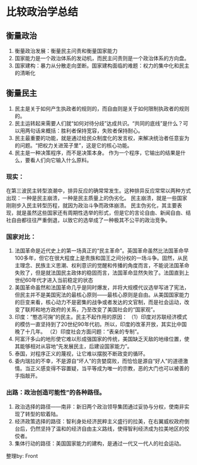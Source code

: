 # 比较政治学总结

## 衡量政治
1. 衡量政治发展：衡量民主问责和衡量国家能力
2. 国家能力是一个政治体系的发动机，而民主问责则是一个政治体系的方向盘。
4. 国家建构：暴力从分散走向垄断。国家建构面临的难题：权力的集中化和民主的清晰化

## 衡量民主
1. 民主是关于如何产生执政者的规则的，而自由则是关于如何限制执政者的规则的。
2. 民主运转起来需要人们就“如何对待分歧”达成共识。“共同的底线”是什么？可以用两句话来概括：胜利者保持宽容，失败者保持耐心。
3. 民主最重要的功能，就是通过给民众制度化的发言权，来解决统治者任意妄为的问题。“把权力关进笼子里”，这是它的核心功能。
4. 民主是一种决策程序，而不是决策本身。
作为一个程序，它输出的结果是什么，要看人们向它输入什么原料。

### 现实：
在第三波民主转型浪潮中，排异反应的确常常发生。这种排异反应常常以两种方式出现：一种是民主崩溃，一种是民主质量上的伪劣化。
民主崩溃，就是一些国家刚刚步入民主转型历程，就因为政治斗争而政体崩溃。
民主伪劣化，其主要表现，就是虽然这些国家还有周期性选举的形式，但是它的言论自由、新闻自由、结社自由都往往严重倒退，以致它的选举成了一种极其不公平的政治竞争。

### 国家对比：
1. 法国革命是近代史上的第一场真正的“民主革命”。英国革命虽然比法国革命早100多年，但它在很大程度上是贵族和国王之间分权的一场斗争。固然，从民主理念、民族主义思潮、权利意识的觉醒和传播的角度而言，不能说法国革命失败了，但是就法国民主政体的稳固而言，法国革命显然失败了。法国直到上世纪60年代才进入当前稳定的状态
2. 美国革命虽然和法国革命几乎是同时爆发，并将大规模代议选举写进了宪法，但民主并不是美国宪法的最核心原则——最核心原则是自由。从美国国家能力的巨变来看，核心动力不是密集的战争或者发达的文官制，而是社会运动，改变了联邦和地方政府的关系，乃至改变了美国社会的“国家观”。
3. 印度：“憨态可掬”的民主。民主不起作用的原因：
（1）印度对苏联经济模式的模仿一直坚持到了20世纪90年代初。所以，印度的改革开放，其实比中国晚了十几年。
（2）印度社会方面问题：“表亲的专制”。
2. 阿富汗多山的地形使它难以形成强国家的传统，美国缺乏天敌的地缘位置，使其能够相对从容地“先发展民主，后建设国家能力”。
3. 泰国，对程序正义的蔑视，让它难以摆脱不断政变的循环。
4. 委内瑞拉的不幸，不是源自“坏人”的贪婪腐败，而恰恰是源自“好人”的道德激情。当正义感变得不容置疑，当平等成为唯一的宗教，恶的大门也可以被善的手指敲开。

### 出路：政治创造可能性”的各种路径。
1. 政治选择的路径——南非：新旧两个政治领导集团通过妥协与分权，使南非实现了转型的软着陆。
2. 经济政策选择的路径：智利身处经济民粹主义盛行的拉美，在右翼威权政府倒台后，仍然坚持了温和的经济自由主义路线，使得智利经济成为拉美地区的佼佼者。
3. 集体行动的路径：美国国家能力的建构，是通过一代又一代人的社会运动。

整理by: Front
